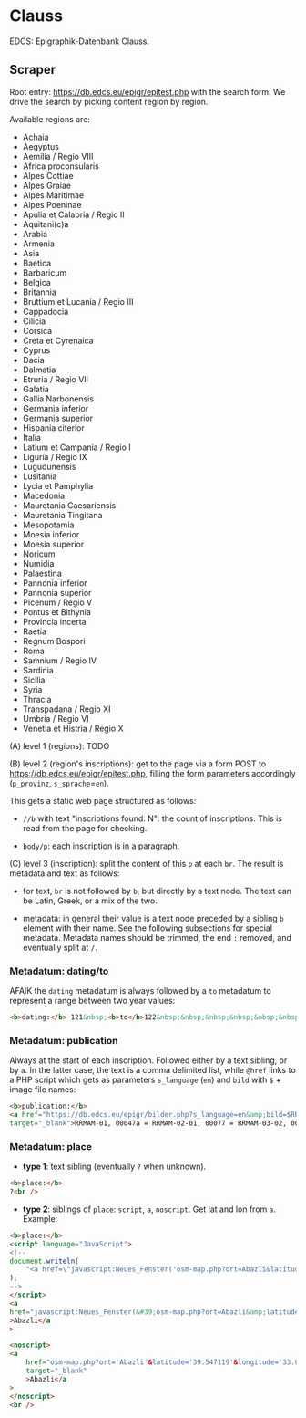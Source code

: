 # Clauss

EDCS: Epigraphik-Datenbank Clauss.

## Scraper

Root entry: <https://db.edcs.eu/epigr/epitest.php> with the search form. We drive the search by picking content region by region.

Available regions are:

- Achaia
- Aegyptus
- Aemilia / Regio VIII
- Africa proconsularis
- Alpes Cottiae
- Alpes Graiae
- Alpes Maritimae
- Alpes Poeninae
- Apulia et Calabria / Regio II
- Aquitani(c)a
- Arabia
- Armenia
- Asia
- Baetica
- Barbaricum
- Belgica
- Britannia
- Bruttium et Lucania / Regio III
- Cappadocia
- Cilicia
- Corsica
- Creta et Cyrenaica
- Cyprus
- Dacia
- Dalmatia
- Etruria / Regio VII
- Galatia
- Gallia Narbonensis
- Germania inferior
- Germania superior
- Hispania citerior
- Italia
- Latium et Campania / Regio I
- Liguria / Regio IX
- Lugudunensis
- Lusitania
- Lycia et Pamphylia
- Macedonia
- Mauretania Caesariensis
- Mauretania Tingitana
- Mesopotamia
- Moesia inferior
- Moesia superior
- Noricum
- Numidia
- Palaestina
- Pannonia inferior
- Pannonia superior
- Picenum / Regio V
- Pontus et Bithynia
- Provincia incerta
- Raetia
- Regnum Bospori
- Roma
- Samnium / Regio IV
- Sardinia
- Sicilia
- Syria
- Thracia
- Transpadana / Regio XI
- Umbria / Regio VI
- Venetia et Histria / Regio X

(A) level 1 (regions): TODO

(B) level 2 (region's inscriptions): get to the page via a form POST to <https://db.edcs.eu/epigr/epitest.php>, filling the form parameters accordingly (`p_provinz`, `s_sprache`=`en`).

This gets a static web page structured as follows:

- `//b` with text "inscriptions found: N": the count of inscriptions. This is read from the page for checking.

- `body/p`: each inscription is in a paragraph.

(C) level 3 (inscription): split the content of this `p` at each `br`. The result is metadata and text as follows:

- for text, `br` is not followed by `b`, but directly by a text node. The text can be Latin, Greek, or a mix of the two.

- metadata: in general their value is a text node preceded by a sibling `b` element with their name. See the following subsections for special metadata. Metadata names should be trimmed, the end `:` removed, and eventually split at `/`.

### Metadatum: dating/to

AFAIK the `dating` metadatum is always followed by a `to` metadatum to represent a range between two year values:

```html
<b>dating:</b> 121&nbsp;<b>to</b>122&nbsp;&nbsp;&nbsp;&nbsp;&nbsp;&nbsp;&nbsp;&nbsp;&nbsp;
```

### Metadatum: publication

Always at the start of each inscription. Followed either by a text sibling, or by `a`. In the latter case, the text is a comma delimited list, while `@href` links to a PHP script which gets as parameters `s_language` (`en`) and `bild` with `$` + image file names:

```html
<b>publication:</b>
<a href="https://db.edcs.eu/epigr/bilder.php?s_language=en&amp;bild=$RRMAM-03-02_00127a.jpg;$RRMAM-03-02_00127a_1.jpg;$RRMAM-03-02_00127a_2.jpg"
target="_blank">RRMAM-01, 00047a = RRMAM-02-01, 00077 = RRMAM-03-02, 00127a</a>
```

### Metadatum: place

- **type 1**: text sibling (eventually `?` when unknown).

```html
<b>place:</b>
?<br />
```

- **type 2**: siblings of `place`: `script`, `a`, `noscript`. Get lat and lon from `a`. Example:

```html
<b>place:</b>
<script language="JavaScript">
<!--
document.writeln(
    "<a href=\"javascript:Neues_Fenster('osm-map.php?ort=Abazli&latitude=39.547119&longitude=33.025478&provinz=Galatia')\">Abazli</a>"
);
-->
</script>
<a
href="javascript:Neues_Fenster(&#39;osm-map.php?ort=Abazli&amp;latitude=39.547119&amp;longitude=33.025478&amp;provinz=Galatia&#39;)"
>Abazli</a
>

<noscript>
<a
    href="osm-map.php?ort='Abazli'&latitude='39.547119'&longitude='33.025478'&provinz='Galatia'"
    target="_blank"
    >Abazli</a
>
</noscript>
<br />
```
